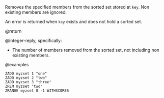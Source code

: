 Removes the specified members from the sorted set stored at `key`.
Non existing members are ignored.

An error is returned when `key` exists and does not hold a sorted set.

@return

@integer-reply, specifically:

* The number of members removed from the sorted set, not including non existing
  members.

@examples

```cli
ZADD myzset 1 "one"
ZADD myzset 2 "two"
ZADD myzset 3 "three"
ZREM myzset "two"
ZRANGE myzset 0 -1 WITHSCORES
```

